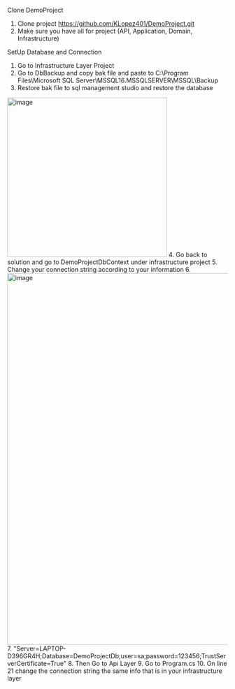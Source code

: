 Clone DemoProject
1. Clone project https://github.com/KLopez401/DemoProject.git
2. Make sure you have all for project (API, Application, Domain, Infrastructure)

SetUp Database and Connection
1. Go to Infrastructure Layer Project
2. Go to DbBackup and copy bak file and paste to C:\Program Files\Microsoft SQL Server\MSSQL16.MSSQLSERVER\MSSQL\Backup
3. Restore bak file to sql management studio and restore the database
<img width="365" alt="image" src="https://github.com/KLopez401/DemoProject/assets/74169912/850f61a0-ee13-44a1-a527-71c98053f73e">
4. Go back to solution and go to DemoProjectDbContext under infrastructure project
5. Change your connection string according to your information
6. <img width="851" alt="image" src="https://github.com/KLopez401/DemoProject/assets/74169912/1e639ad4-56ec-4596-9d78-cc1bab93217d">
7. "Server=LAPTOP-D396GR4H;Database=DemoProjectDb;user=sa;password=123456;TrustServerCertificate=True"
8. Then Go to Api Layer
9. Go to Program.cs
10. On line 21 change the connection string the same info that is in your infrastructure layer

